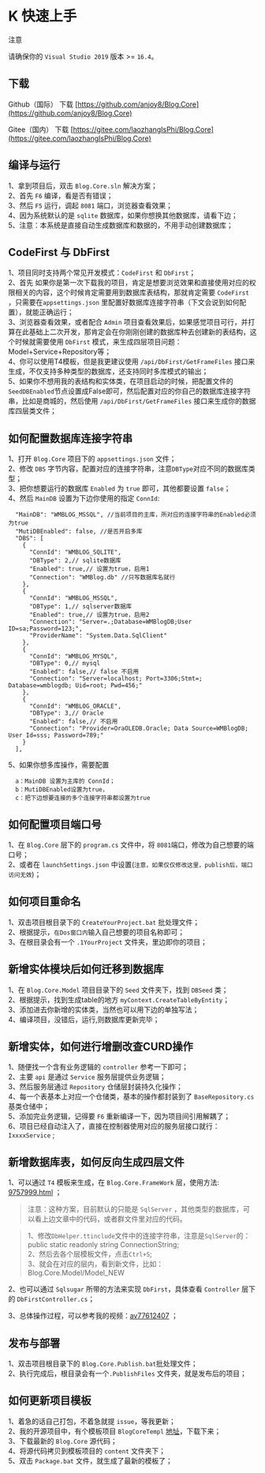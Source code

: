 ﻿# K  快速上手
注意

请确保你的 `Visual Studio 2019` 版本 >= `16.4`。


## 下载
Github（国际） 下载 [https://github.com/anjoy8/Blog.Core](https://github.com/anjoy8/Blog.Core)  
    
Gitee（国内） 下载 [https://gitee.com/laozhangIsPhi/Blog.Core](https://gitee.com/laozhangIsPhi/Blog.Core)  


## 编译与运行
1、拿到项目后，双击 `Blog.Core.sln` 解决方案；  
2、首先 `F6` 编译，看是否有错误；  
3、然后 `F5` 运行，调起 `8081` 端口，浏览器查看效果；  
4、因为系统默认的是 `sqlite` 数据库，如果你想换其他数据库，请看下边；    
5、注意：本系统是直接自动生成数据库和数据的，不用手动创建数据库；  




## CodeFirst 与 DbFirst
1、项目同时支持两个常见开发模式：`CodeFirst` 和 `DbFirst`；  
2、首先 如果你是第一次下载我的项目，肯定是想要浏览效果和直接使用对应的权限相关的内容，这个时候肯定需要用到数据库表结构，那就肯定需要 `CodeFirst` ，只需要在`appsettings.json` 里配置好数据库连接字符串（下文会说到如何配置），就能正确运行；  
3、浏览器查看效果，或者配合 `Admin` 项目查看效果后，如果感觉项目可行，并打算在此基础上二次开发，那肯定会在你刚刚创建的数据库种去创建新的表结构，这个时候就需要使用 `DbFirst` 模式，来生成四层项目问题：Model+Service+Repository等；  
4、你可以使用T4模板，但是我更建议使用 `/api/DbFirst/GetFrameFiles` 接口来生成，不仅支持多种类型的数据库，还支持同时多库模式的输出；    
5、如果你不想用我的表结构和实体类，在项目启动的时候，把配置文件的 `SeedDBEnabled`节点设置成False即可，然后配置对应的你自己的数据库连接字符串，比如是商城的，然后使用 `/api/DbFirst/GetFrameFiles` 接口来生成你的数据库四层类文件；  



## 如何配置数据库连接字符串

1、打开 `Blog.Core` 项目下的 `appsettings.json` 文件；  
2、修改 `DBS` 字节内容，配置对应的连接字符串，注意`DBType`对应不同的数据库类型；  
3、把你想要运行的数据库 `Enabled` 为 `true` 即可，其他都要设置 `false`；  
4、然后 `MainDB` 设置为下边你使用的指定 `ConnId`:  

```
  "MainDB": "WMBLOG_MSSQL", //当前项目的主库，所对应的连接字符串的Enabled必须为true
  "MutiDBEnabled": false, //是否开启多库
  "DBS": [
    {
      "ConnId": "WMBLOG_SQLITE",
      "DBType": 2,// sqlite数据库
      "Enabled": true,// 设置为true，启用1
      "Connection": "WMBlog.db" //只写数据库名就行
    },
    {
      "ConnId": "WMBLOG_MSSQL",
      "DBType": 1,// sqlserver数据库
      "Enabled": true,// 设置为true，启用2
      "Connection": "Server=.;Database=WMBlogDB;User ID=sa;Password=123;",
      "ProviderName": "System.Data.SqlClient"
    },
    {
      "ConnId": "WMBLOG_MYSQL",
      "DBType": 0,// mysql
      "Enabled": false,// false 不启用
      "Connection": "Server=localhost; Port=3306;Stmt=; Database=wmblogdb; Uid=root; Pwd=456;"
    },
    {
      "ConnId": "WMBLOG_ORACLE",
      "DBType": 3,// Oracle 
      "Enabled": false,// 不启用
      "Connection": "Provider=OraOLEDB.Oracle; Data Source=WMBlogDB; User Id=sss; Password=789;"
    }
  ],
```
  

5、如果你想多库操作，需要配置
```
  a：MainDB 设置为主库的 ConnId；
  b：MutiDBEnabled设置为true，
  c：把下边想要连接的多个连接字符串都设置为true
```

## 如何配置项目端口号
1、在 `Blog.Core` 层下的 `program.cs` 文件中，将 `8081`端口，修改为自己想要的端口号；    
2、或者在 `launchSettings.json` 中设置(`注意，如果仅仅修改这里，publish后，端口访问无效`)；

## 如何项目重命名
1、双击项目根目录下的 `CreateYourProject.bat` 批处理文件；  
2、根据提示，`在Dos窗口内`输入自己想要的项目名称即可；  
3、在根目录会有一个 `.1YourProject` 文件夹，里边即你的项目；  


## 新增实体模块后如何迁移到数据库
1、在 `Blog.Core.Model` 项目目录下的 `Seed` 文件夹下，找到 `DBSeed` 类；  
2、根据提示，找到生成table的地方 `myContext.CreateTableByEntity`；  
3、添加进去你新增的实体类，当然也可以用下边的单独写法；  
4、编译项目，没错后，运行,则数据库更新完毕；  


## 新增实体，如何进行增删改查CURD操作
1、随便找一个含有业务逻辑的 `controller` 参考一下即可；  
2、主要 `api` 是通过 `Service` 服务层提供业务逻辑；  
3、然后服务层通过 `Repository` 仓储层封装持久化操作；  
4、每一个表基本上对应一个仓储类，基本的操作都封装到了 `BaseRepository.cs` 基类仓储中；  
5、添加完业务逻辑，记得要 `F6` 重新编译一下，因为项目间引用解耦了；  
6、项目已经自动注入了，直接在控制器使用对应的服务层接口就行： `IxxxxService` ;  


## 新增数据库表，如何反向生成四层文件
1、可以通过 `T4` 模板来生成，在 `Blog.Core.FrameWork` 层，使用方法: [9757999.html](https://www.cnblogs.com/laozhang-is-phi/p/9757999.html#autoid-4-3-0) ；  
> 注意：这种方案，目前默认的只能是 `SqlServer` ，其他类型的数据库，可以看上边文章中的代码，或者群文件里对应的代码。 

> 1、修改`DbHelper.ttinclude`文件中的连接字符串，注意是`SqlServer`的： public static readonly string ConnectionString;  
> 2、然后去各个层模板文件，点击`Ctrl+S`;  
> 3、就会在对应的层内，看到新文件，比如：Blog.Core.Model/Model_NEW   



2、也可以通过 `Sqlsugar` 所带的方法来实现 `DbFirst`，具体查看 `Controller` 层下的 `DbFirstController.cs`；   

3、总体操作过程，可以参考我的视频：[av77612407](https://www.bilibili.com/video/av77612407?p=2) ；   


## 发布与部署
1、双击项目根目录下的 `Blog.Core.Publish.bat`批处理文件；  
2、执行完成后，根目录会有一个`.PublishFiles` 文件夹，就是发布后的项目；


## 如何更新项目模板
1、着急的话自己打包，不着急就提 `issue`，等我更新；  
2、我的开源项目中，有个模板项目 `BlogCoreTempl` [地址](https://github.com/anjoy8/BlogCoreTempl)，下载下来；   
3、下载最新的 `Blog.Core` 源代码；  
4、将源代码拷贝到模板项目的 `content` 文件夹下；   
5、双击 `Package.bat` 文件，就生成了最新的模板了； 


